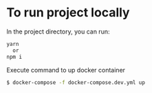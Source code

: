 # To run project locally

In the project directory, you can run:
```bash
yarn
  or
npm i
```

Execute command to up docker container
```bash
$ docker-compose -f docker-compose.dev.yml up
```
